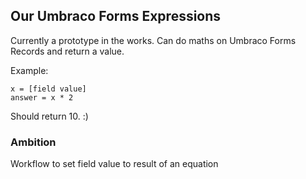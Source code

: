 ## Our Umbraco Forms Expressions

Currently a prototype in the works.
Can do maths on Umbraco Forms Records and return a value.

Example:

    x = [field value]
    answer = x * 2

Should return 10. :)

### Ambition

Workflow to set field value to result of an equation